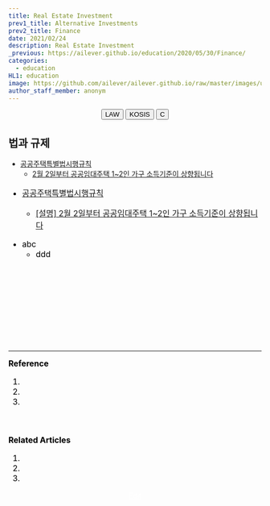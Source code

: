 ```yaml
---
title: Real Estate Investment
prev1_title: Alternative Investments
prev2_title: Finance
date: 2021/02/24
description: Real Estate Investment
_previous: https://ailever.github.io/education/2020/05/30/Finance/
categories:
  - education
HL1: education
image: https://github.com/ailever/ailever.github.io/raw/master/images/unsplash/gray_Finance.png
author_staff_member: anonym
---
```


<!-- Top Block -->
<div align="center" class="top_btn_box">
  <button class="top_btn" type="button" onclick="location.href='https://www.law.go.kr/'">LAW</button>
  <button class="top_btn" type="button" onclick="location.href='https://kosis.kr/search/search.do'">KOSIS</button>
  <button class="top_btn" type="button" onclick="location.href='#'">C</button>
</div>
<!-- Top Block -->

## 법과 규제
- [공공주택특별법시행규칙](https://www.law.go.kr/법령/공공주택특별법시행규칙)
  - [2월 2일부터 공공임대주택 1~2인 가구 소득기준이 상향됩니다](http://www.molit.go.kr/USR/NEWS/m_72/dtl.jsp?lcmspage=1&id=95085134)
 
<div align="left" style="font-size:medium;font-weight:normal;color:black;background-color:unset;">
<ul>
  <li><a href="https://www.law.go.kr/법령/공공주택특별법시행규칙">공공주택특별법시행규칙</a></li>
  <ul>
    <li><a href="http://www.molit.go.kr/USR/NEWS/m_72/dtl.jsp?lcmspage=1&id=95085134">[설명] 2월 2일부터 공공임대주택 1~2인 가구 소득기준이 상향됩니다</a></li>
  </ul>
</ul>

- abc
  - ddd
<br><br></div>




<!-- Content Block -->
<div align="left" style="font-size:medium;font-weight:normal;color:black;background-color:unset;">　<br><br></div>
<div align="left" style="font-size:medium;font-weight:normal;color:black;background-color:unset;">　<br><br></div>
<div align="left" style="font-size:medium;font-weight:normal;color:black;background-color:unset;">　<br><br></div>
<!-- Content Block -->

---

<!-- Reference Block -->
<div align="left" style="font-size:medium;font-weight:normal;color:black;background-color:unset;">
<b>Reference</b>
<ol>
  <li></li>
  <li></li>
  <li></li>
</ol>
<br><br></div>
<!-- Reference Block -->

<!-- Article Block -->
<div align="left" style="font-size:medium;font-weight:normal;color:black;background-color:unset;">
<b>Related Articles</b>
<ol>
  <li></li>
  <li></li>
  <li></li>
</ol>
</div>
<!-- Article Block -->

<!-- Bottom Block -->
<div align="center" class="bottom_btn_box">
  <span class="bottom_btn"><a href="https://github.com/ailever/ailever.github.io/blob/master/_posts/education/2021-02-24-_FI-ai-kr-real-estate-investment.md" target="_blank" style="color:white">Edit</a></span>
</div>
<!-- Bottom Block -->

<!-- Notice
# Mathematical Expression
- outline : $  $
- inline  : $$  $$

# Default Div Tag
- align : left, right, center
- font-size : xx-small, x-small, small, medium, large, x-large, xx-large
- font-weight : normal, bold
- color : red, orange, yellow, green, cyan, blue, purple, pink, white, gray, brown
- background-color : red, orange, yellow, green, cyan, blue, purple, pink, white, gray, brown

# Html Ref
- color code : https://htmlcolorcodes.com/
- tags : https://www.w3schools.com/tags/default.asp
- attributes : https://www.w3schools.com/tags/ref_attributes.asp
Notice -->


